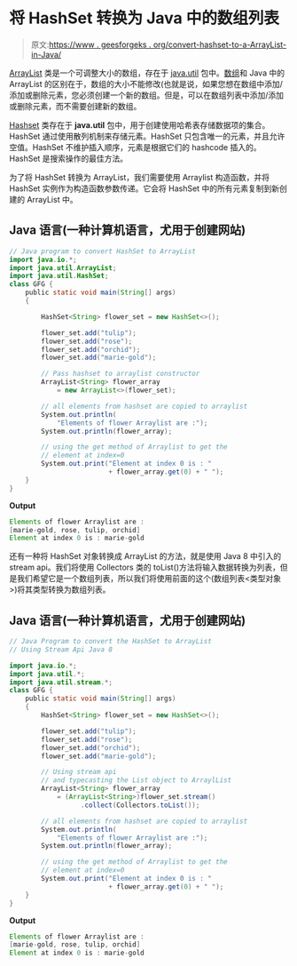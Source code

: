 # 将 HashSet 转换为 Java 中的数组列表

> 原文:[https://www . geesforgeks . org/convert-hashset-to-a-ArrayList-in-Java/](https://www.geeksforgeeks.org/convert-hashset-to-a-arraylist-in-java/)

[ArrayList](https://www.geeksforgeeks.org/arraylist-in-java/) 类是一个可调整大小的数组，存在于 [java.util](https://www.geeksforgeeks.org/java-util-package-java/) 包中。[数组](https://www.geeksforgeeks.org/arrays-in-java/)和 Java 中的 ArrayList 的区别在于，数组的大小不能修改(也就是说，如果您想在数组中添加/添加或删除元素，您必须创建一个新的数组。但是，可以在数组列表中添加/添加或删除元素，而不需要创建新的数组。

[Hashset](https://www.geeksforgeeks.org/hashset-in-java/) 类存在于 **java.util** 包中，用于创建使用哈希表存储数据项的集合。HashSet 通过使用散列机制来存储元素。HashSet 只包含唯一的元素，并且允许空值。HashSet 不维护插入顺序，元素是根据它们的 hashcode 插入的。HashSet 是搜索操作的最佳方法。

为了将 HashSet 转换为 ArrayList，我们需要使用 Arraylist 构造函数，并将 HashSet 实例作为构造函数参数传递。它会将 HashSet 中的所有元素复制到新创建的 ArrayList 中。

## Java 语言(一种计算机语言，尤用于创建网站)

```java
// Java program to convert HashSet to ArrayList
import java.io.*;
import java.util.ArrayList;
import java.util.HashSet;
class GFG {
    public static void main(String[] args)
    {

        HashSet<String> flower_set = new HashSet<>();

        flower_set.add("tulip");
        flower_set.add("rose");
        flower_set.add("orchid");
        flower_set.add("marie-gold");

        // Pass hashset to arraylist constructor
        ArrayList<String> flower_array
            = new ArrayList<>(flower_set);

        // all elements from hashset are copied to arraylist
        System.out.println(
            "Elements of flower Arraylist are :");
        System.out.println(flower_array);

        // using the get method of Arraylist to get the
        // element at index=0
        System.out.print("Element at index 0 is : "
                         + flower_array.get(0) + " ");
    }
}
```

**Output**

```java
Elements of flower Arraylist are :
[marie-gold, rose, tulip, orchid]
Element at index 0 is : marie-gold
```

还有一种将 HashSet 对象转换成 ArrayList 的方法，就是使用 Java 8 中引入的 stream api。我们将使用 Collectors 类的 toList()方法将输入数据转换为列表，但是我们希望它是一个数组列表，所以我们将使用前面的这个(数组列表<类型对象>)将其类型转换为数组列表。

## Java 语言(一种计算机语言，尤用于创建网站)

```java
// Java Program to convert the HashSet to ArrayList
// Using Stream Api Java 8

import java.io.*;
import java.util.*;
import java.util.stream.*;
class GFG {
    public static void main(String[] args)
    {
        HashSet<String> flower_set = new HashSet<>();

        flower_set.add("tulip");
        flower_set.add("rose");
        flower_set.add("orchid");
        flower_set.add("marie-gold");

        // Using stream api
        // and typecasting the List object to ArraylList
        ArrayList<String> flower_array
            = (ArrayList<String>)flower_set.stream()
                  .collect(Collectors.toList());

        // all elements from hashset are copied to arraylist
        System.out.println(
            "Elements of flower Arraylist are :");
        System.out.println(flower_array);

        // using the get method of Arraylist to get the
        // element at index=0
        System.out.print("Element at index 0 is : "
                         + flower_array.get(0) + " ");
    }
}
```

**Output**

```java
Elements of flower Arraylist are :
[marie-gold, rose, tulip, orchid]
Element at index 0 is : marie-gold
```